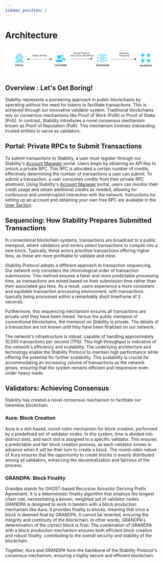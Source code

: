 ```yaml
---
sidebar_position: 2
---
```


# Architecture

![Depication of Stability Architecture](../../static/img/arch.png)

## Overview : Let's Get Boring!

Stability represents a pioneering approach in public blockchains by operating without the need for tokens to facilitate transactions. This is achieved through our innovative validator system. Traditional blockchains rely on consensus mechanisms like Proof of Work (PoW) or Proof of Stake (PoS). In contrast, Stability introduces a novel consensus mechanism known as Proof of Reputation (PoR). This mechanism involves onboarding trusted entities to serve as validators.

## Portal: Private RPCs to Submit Transactions

To submit transactions to Stability, a user must register through our Stability's [Account Manager](https://account.stabilityprotocol.com/keys) portal. Users begin by obtaining an API Key to unlock a private RPC. This RPC is allocated a certain number of credits, effectively determining the number of transactions a user can submit. To submit a transaction, a user consumes credits from their private RPC allotment.  Using Stability's [Account Manager](https://account.stabilityprotocol.com/keys) portal, users can monitor their credit usage and obtain additional credits as needed, allowing for continuous and uninterrupted interaction with the network. Instructions for setting up an account and obtaining your own free RPC are available in the [User Section](../users/getting_started.md).

## Sequencing: How Stability Prepares Submitted Transactions

In conventional blockchain systems, transactions are broadcast to a public mempool, where validators and miners select transactions to compile into a new block. Typically, these actors prioritize transactions offering higher fees, as these are more profitable to validate and mine.

Stability Protocol adopts a different approach to transaction sequencing. Our network only considers the chronological order of transaction submissions. This method ensures a fairer and more predictable processing time, as transactions are mined based on their submission time rather than their associated gas fees. As a result, users experience a more consistent and equitable transaction processing environment, with transactions typically being processed within a remarkably short timeframe of 2 seconds.

Furthermore, this sequencing mechanism ensures all transactions are private until they have been mined. Versus the public mempool of conventional blockchains, the mempool on Stability is private. The details of a transaction are not known until they have been finalized on our network.

The network's infrastructure is robust, capable of handling approximately 10,000 transactions per second (TPS). This high throughput is indicative of the network's efficiency and scalability. The underlying architecture and technology enable the Stability Protocol to maintain high performance while offering the potential for further scalability. This scalability is crucial for accommodating an increasing volume of transactions as the network grows, ensuring that the system remains efficient and responsive even under heavy loads.

## Validators: Achieving Consensus

Stability has created a novel consensus mechanism to facilitate our tokenless blockchain.

### Aura: Block Creation
Aura is a slot-based, round-robin mechanism for block creation, performed by a predefined set of validator nodes. In this system, time is divided into distinct slots, and each slot is assigned to a specific validator. This ensures a predictable and fair block creation process, as each validator knows in advance when it will be their turn to create a block. The round-robin nature of Aura ensures that the opportunity to create blocks is evenly distributed among all validators, enhancing the decentralization and fairness of the process.

### GRANDPA: Block Finality 
Grandpa stands for GHOST-based Recursive Ancestor Deriving Prefix Agreement. It is a deterministic finality algorithm that employs the longest chain rule, necessitating a known, weighted set of validator nodes. GRANDPA is designed to work in tandem with a block production mechanism like Aura. It provides finality to blocks, meaning that once a block is deemed final by GRANDPA, it cannot be reverted, ensuring the integrity and continuity of the blockchain. In other words, GRANDPA's determination of the correct block is final. The combination of GRANDPA with a block production mechanism ensures both efficient block creation and robust finality, contributing to the overall security and stability of the blockchain.

Together, Aura and GRANDPA form the backbone of the Stability Protocol's consensus mechanism, ensuring a highly secure and efficient blockchain.


